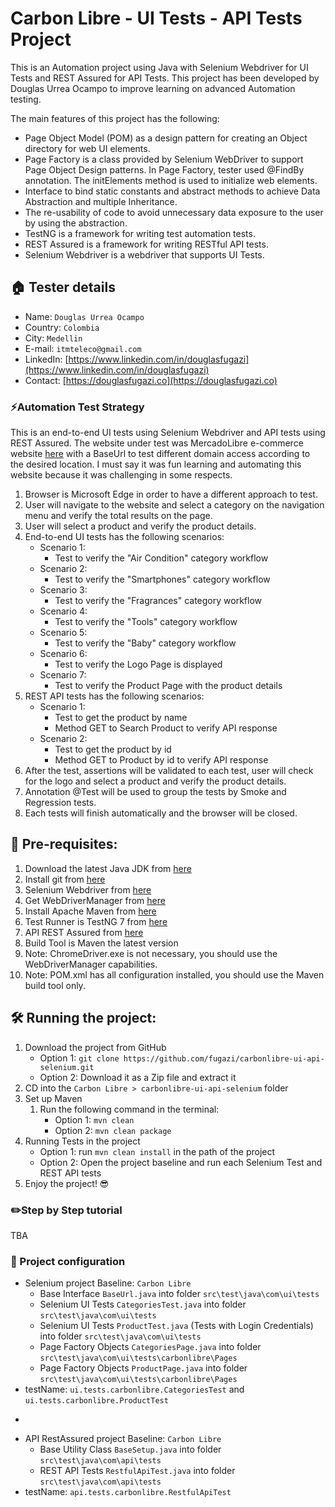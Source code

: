 
# Carbon Libre - UI Tests - API Tests Project

This is an Automation project using Java with Selenium Webdriver for UI Tests and REST Assured for API Tests.
This project has been developed by Douglas Urrea Ocampo to improve learning on advanced Automation testing.

The main features of this project has the following:

* Page Object Model (POM) as a design pattern for creating an Object directory for web UI elements.
* Page Factory is a class provided by Selenium WebDriver to support Page Object Design patterns. In Page Factory, tester used @FindBy annotation. The initElements method is used to initialize web elements.
* Interface to bind static constants and abstract methods to achieve Data Abstraction and multiple Inheritance.
* The re-usability of code to avoid unnecessary data exposure to the user by using the abstraction.
* TestNG is a framework for writing test automation tests.
* REST Assured is a framework for writing RESTful API tests.
* Selenium Webdriver is a webdriver that supports UI Tests.

## 🏠 Tester details
* Name: `Douglas Urrea Ocampo`
* Country: `Colombia`
* City: `Medellin`
* E-mail: `itmteleco@gmail.com`
* LinkedIn: [https://www.linkedin.com/in/douglasfugazi](https://www.linkedin.com/in/douglasfugazi)
* Contact: [https://douglasfugazi.co](https://douglasfugazi.co)

### ⚡️Automation Test Strategy
This is an end-to-end UI tests using Selenium Webdriver and API tests using REST Assured.
The website under test was MercadoLibre e-commerce website [here](https://www.mercadolibre.com) with a BaseUrl to test different domain access according to the desired location. I must say it was fun learning and automating this website because it was challenging in some respects.

1. Browser is Microsoft Edge in order to have a different approach to test.
2. User will navigate to the website and select a category on the navigation menu and verify the total results on the page.
3. User will select a product and verify the product details.
4. End-to-end UI tests has the following scenarios:
    * Scenario 1:
        * Test to verify the "Air Condition" category workflow
    * Scenario 2:
        * Test to verify the "Smartphones" category workflow
    * Scenario 3:
        * Test to verify the "Fragrances" category workflow
    * Scenario 4:
        * Test to verify the "Tools" category workflow
    * Scenario 5:
        * Test to verify the "Baby" category workflow
    * Scenario 6:
        * Test to verify the Logo Page is displayed
    * Scenario 7:
        * Test to verify the Product Page with the product details
5. REST API tests has the following scenarios:
    * Scenario 1:
        * Test to get the product by name
        * Method GET to Search Product to verify API response
    * Scenario 2:
        * Test to get the product by id
        * Method GET to Product by id to verify API response
6. After the test, assertions will be validated to each test, user will check for the logo and select a product and verify the product details.
7. Annotation @Test will be used to group the tests by Smoke and Regression tests.
8. Each tests will finish automatically and the browser will be closed.

## 🤿 Pre-requisites:
1. Download the latest Java JDK from [here](https://www.oracle.com/technetwork/java/javase/downloads/jdk8-downloads-2133155.html)
2. Install git from [here](https://git-scm.com)
3. Selenium Webdriver from [here](https://www.selenium.dev)
4. Get WebDriverManager from [here](https://bonigarcia.dev/webdrivermanager/)
5. Install Apache Maven from [here](https://maven.apache.org)
6. Test Runner is TestNG 7 from [here](https://www.testng.org/downloads.html)
7. API REST Assured from [here](https://rest-assured.io/)
8. Build Tool is Maven the latest version
9. Note: ChromeDriver.exe is not necessary, you should use the WebDriverManager capabilities.
10. Note: POM.xml has all configuration installed, you should use the Maven build tool only.

## 🛠️ Running the project:
1. Download the project from GitHub
    * Option 1: `git clone https://github.com/fugazi/carbonlibre-ui-api-selenium.git`
    * Option 2: Download it as a Zip file and extract it
2. CD into the `Carbon Libre > carbonlibre-ui-api-selenium` folder
3. Set up Maven
   1. Run the following command in the terminal:
       * Option 1: `mvn clean`
       * Option 2: `mvn clean package`
4. Running Tests in the project
    * Option 1: run `mvn clean install` in the path of the project 
    * Option 2: Open the project baseline and run each Selenium Test and REST API tests
5. Enjoy the project! 😎

### ✏️Step by Step tutorial

TBA

### 🚴 Project configuration
* Selenium project Baseline: `Carbon Libre`
  * Base Interface `BaseUrl.java` into folder `src\test\java\com\ui\tests`
  * Selenium UI Tests `CategoriesTest.java` into folder `src\test\java\com\ui\tests`
  * Selenium UI Tests `ProductTest.java` (Tests with Login Credentials) into folder `src\test\java\com\ui\tests`
  * Page Factory Objects `CategoriesPage.java` into folder `src\test\java\com\ui\tests\carbonlibre\Pages`
  * Page Factory Objects `ProductPage.java` into folder `src\test\java\com\ui\tests\carbonlibre\Pages`
* testName: `ui.tests.carbonlibre.CategoriesTest` and `ui.tests.carbonlibre.ProductTest`
+
* API RestAssured project Baseline: `Carbon Libre`
  * Base Utility Class `BaseSetup.java` into folder `src\test\java\com\api\tests`
  * REST API Tests `RestfulApiTest.java` into folder `src\test\java\com\api\tests`
* testName: `api.tests.carbonlibre.RestfulApiTest`
